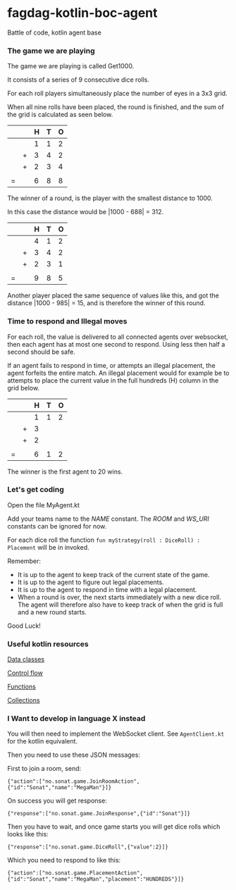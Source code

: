 # fagdag-kotlin-boc-agent
Battle of code, kotlin agent base

### The game we are playing

The game we are playing is called Get1000.

It consists of a series of 9 consecutive dice rolls.

For each roll players simultaneously place the number of eyes in a 3x3 grid.

When all nine rolls have been placed, the round is finished, and the sum  of the grid is calculated
as seen below.


| |  | H | T | O |
|---|---|---|----|----| 
| |  |1 |1 |2| |
| | +| 3|4 |2| |
| | +| 2| 3| 4 |
| |  |   |  |  |
|=|  |  6| 8 | 8| |

The winner of a round, is the player with the smallest distance to 1000.

In this case the distance would be |1000 - 688| = 312.

| |  | H | T | O |
|---|---|---|----|----|
| |  |4 |1 |2| |
| | +| 3|4 |2| |
| | +| 2| 3| 1 |
| |  |   |  |  |
|=|  |  9| 8 | 5| |

Another player placed the same sequence of values like this, and got the distance |1000 - 985| = 15, and 
is therefore the winner of this round.


### Time to respond and Illegal moves

For each roll, the value is delivered to all connected agents over websocket, 
then each agent has at most one second to respond. Using less then half a second should be safe.

If an agent fails to respond in time, or attempts an illegal placement, the agent forfeits the entire match.
An illegal placement would for example be to attempts to place the current value in the full hundreds (H) column in the grid below. 

| |  | H | T | O |
|---|---|---|----|----|
| |  |1 |1 |2| |
| | +| 3| | | |
| | +| 2| |  |
| |  |   |  |  |
|=|  |  6| 1 | 2| | 

The winner is the first agent to 20 wins.


### Let's get coding
Open the file MyAgent.kt

Add your teams name to the _NAME_ constant.
The _ROOM_ and _WS_URI_ constants can be ignored for now.

For each dice roll the function ```fun myStrategy(roll : DiceRoll) : Placement``` will be in invoked.

Remember:

* It is up to the agent to keep track of the current state of the game.
* It is up to the agent to figure out legal placements.
* It is up to the agent to respond in time with a legal placement.
* When a round is over, the next starts immediately with a new dice roll. The agent will therefore also have to keep track of when the grid is full and a new round starts.

Good Luck!


### Useful kotlin resources
[Data classes](https://kotlinlang.org/docs/reference/data-classes.html)

[Control flow](https://kotlinlang.org/docs/reference/control-flow.html)

[Functions](https://kotlinlang.org/docs/reference/functions.html)

[Collections](https://kotlinlang.org/docs/reference/collections.html)


### I Want to develop in language X instead

You will then need to implement the WebSocket client.
See ```AgentClient.kt``` for the kotlin equivalent.

Then you need to use these JSON messages:

First to join a room, send:

```{"action":["no.sonat.game.JoinRoomAction",{"id":"Sonat","name":"MegaMan"}]}```

On success you will get response:

```{"response":["no.sonat.game.JoinResponse",{"id":"Sonat"}]}```


Then you have to wait, and once game starts you will get dice rolls which looks like this:

```{"response":["no.sonat.game.DiceRoll",{"value":2}]}```

Which you need to respond to like this:

```{"action":["no.sonat.game.PlacementAction",{"id":"Sonat","name":"MegaMan","placement":"HUNDREDS"}]}```

